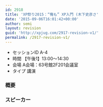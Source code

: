 ```yaml
---
id: 2918
title: 'XP祭り2015：“俺も” XP入門 (木下史彦さ'
date: '2015-09-06T16:01:42+00:00'
author: semi
layout: revision
guid: 'http://xpjug.com/2917-revision-v1/'
permalink: /2917-revision-v1/
---
```


- セッションID A-4
- 時間 【午後1】13:00～14:30
- 会場 A会場：63号館2F201会議室
- タイプ 講演

### 概要

### スピーカー